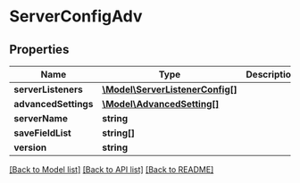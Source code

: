 # ServerConfigAdv

## Properties
Name | Type | Description | Notes
------------ | ------------- | ------------- | -------------
**serverListeners** | [**\Model\ServerListenerConfig[]**](ServerListenerConfig.md) |  | 
**advancedSettings** | [**\Model\AdvancedSetting[]**](AdvancedSetting.md) |  | 
**serverName** | **string** |  | 
**saveFieldList** | **string[]** |  | [optional] 
**version** | **string** |  | 

[[Back to Model list]](../README.md#documentation-for-models) [[Back to API list]](../README.md#documentation-for-api-endpoints) [[Back to README]](../README.md)


